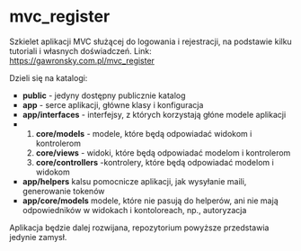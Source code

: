 # mvc_register
Szkielet aplikacji MVC służącej do logowania i rejestracji, na podstawie kilku tutoriali i własnych doświadczeń.
Link: https://gawronsky.com.pl/mvc_register

Dzieli się na katalogi:
<ul type='square'>
<li><b>public</b> - jedyny dostępny publicznie katalog</li>
<li><b>app</b> - serce aplikacji, główne klasy i konfiguracja</li>
<li><b>app/interfaces</b> - interfejsy, z których korzystają głóne modele aplikacji</li>
<li><ol>
<li><b>core/models</b> - modele, które będą odpowiadać widokom i kontrolerom</li>
<li><b>core/views</b> - widoki, które będą odpowiadać modelom i kontrolerom </li>
<li><b>core/controllers</b> -kontrolery, które będą odpowiadać modelom i widokom</li>
</ol></li>
<li><b>app/helpers</b> kalsu pomocnicze aplikacji, jak wysyłanie maili, generowanie tokenów</li>
<li><b>app/core/models</b> modele, które nie pasują do helperów, ani nie mają odpowiedników w widokach i kontoloreach, np., autoryzacja</li>
</ul>

Aplikacja będzie dalej rozwijana, repozytorium powyższe przedstawia jedynie zamysł.
